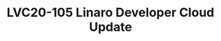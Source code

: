 ---
categories:
- lvc20
description: 'Slack channel to chat with speakers during the broadcast: https://linaroconnect.slack.com/archives/C01ATG7S6JJ<br><br>Linaro
  Developer Cloud is the Arm64 based open source cloud and has engaged deeply with
  multiple open source community. Now LDC can support not only the virtual machine
  but also the Kubernetes service for multiple users.<br>In this presentation, we
  will talk about the structure of Linaro Developer Cloud now and the bare metal as
  a service. With bare mental support, the Linaro Colo can be refined to improve resource
  utilization, as well as offer the hardware resilient for the different communities
  as the extendable arm64 backend CI pools.'
image: /assets/images/featured-images/lvc20/LVC20-105.png
session_id: LVC20-105
session_room: '[Track 3] DataCenter'
session_slot:
  end_time: 2020-09-22 12:40
  start_time: 2020-09-22 12:15
session_speakers:
- speaker_bio: Have been working on arm64 server infra softwares for 7+ years. Such
    as linux kernel, distros, OpenStack, k8s etc. Now working on OpenStack &amp; k8s
    integration project magnum.
  speaker_company: Linaro
  speaker_image: http://avatars.sched.co/2/a8/10468717/avatar.jpg.320x320px.jpg?751
  speaker_name: Xinliang Liu
  speaker_position: Senior Software Engineer
  speaker_role: attendee, speaker
- speaker_bio: Kevin Zhao is currently the tech lead at Linaro Developer Cloud. Now,
    he is serving as the Core Reviewer for OpenStack Zun project and maintainer for
    virtual-kubelet OpenStack provider. He is also an active contributor in Kolla
    and Nova, mainly focusing on making OpenStack work fine on AArch64. His expertise
    including container and Kubernetes related technologies, deployment and management
    of containerized applications, etc.
  speaker_company: Linaro
  speaker_image: http://avatars.sched.co/8/52/8935361/avatar.jpg.320x320px.jpg?31b
  speaker_name: Kevin Zhao
  speaker_position: Tech Lead, Linaro - LDCG - devops
  speaker_role: attendee, speaker
session_track: Data Center
tag: session
tags: Data Center
title: LVC20-105 Linaro Developer Cloud Update
---